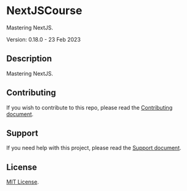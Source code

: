 # NextJSCourse

Mastering NextJS.

Version: 0.18.0 - 23 Feb 2023

## Description

Mastering NextJS.

## Contributing

If you wish to contribute to this repo, please read the [Contributing document](.github/CONTRIBUTING.md).

## Support

If you need help with this project, please read the [Support document](.github/SUPPORT.md).

## License

[MIT License](LICENSE).
